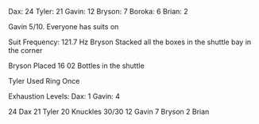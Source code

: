 Dax: 24
Tyler: 21
Gavin: 12
Bryson: 7
Boroka: 6
Brian: 2



Gavin 5/10.
Everyone has suits on

Suit Frequency: 121.7 Hz
Bryson Stacked all the boxes in the shuttle bay in the corner

Bryson Placed 16 02 Bottles in the shuttle

Tyler Used Ring Once

Exhaustion Levels:
Dax: 1
Gavin: 4

24 Dax
21 Tyler
20 Knuckles 30/30
12 Gavin
7 Bryson
2 Brian